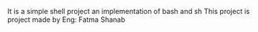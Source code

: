 It is a simple shell project an implementation of bash and sh
This project is project made by
Eng: Fatma Shanab
